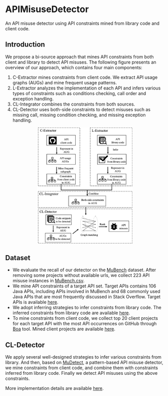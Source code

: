 # APIMisuseDetector

An API misuse detector using API constraints mined from library code and client code.

## Introduction

We propose a bi-source approach that mines API constraints from both client and library to detect API misuses. The following figure presents an overview of our approach, which contains four main components:

1. C-Extractor mines constraints from client code. We extract API usage graphs (AUGs) and mine frequent usage patterns. 
2. L-Extractor analyzes the implementation of each API and infers various types of constraints such as conditions checking, call order and exception handling.
3. CL-Integrator combines the constraints from both sources.
4. CL-Detector uses both-side constraints to detect misuses such as missing call, missing condition checking, and missing exception handling.

<div align=center><img src="./Approach.png" alt="overview" width=60% /></div>

## Dataset

- We evaluate the recall of our detector on the [MuBench](https://github.com/stg-tud/MUBench) dataset. After removing some projects without available urls, we collect 223 API misuse instances in [MuBench.csv](./dataset/MuBench.csv). 
- We mine API constraints of a target API set. Target APIs contains 106 Java APIs, including APIs involved in MuBench and 68 commonly used Java APIs that are most frequently discussed in Stack Overflow. Target APIs is available [here](./dataset/targetAPIs.xlsx).
- We adopt inferring strategies to infer constraints from library code. The inferred constraints from library code are available [here](./dataset/ConstraintsFromLibrary.csv).
- To mine constraints from client code, we collect top 20 client projects for each target API with the most API occurrences on GitHub through [Boa](http://boa.cs.iastate.edu/boa/index.php) tool. Mined client projects are available [here](./dataset/ClientProjectsByBoa.zip).

## CL-Detector

We apply several well-designed strategies to infer various constraints from library. And then, based on [MuDetect](https://github.com/stg-tud/MUDetect), a pattern-based API misuse detector, we mine constraints from client code, and combine them with constraints inferred from library code. Finally we detect API misuses using the above constraints.

More implementation details are available [here](./CL-Detector).

